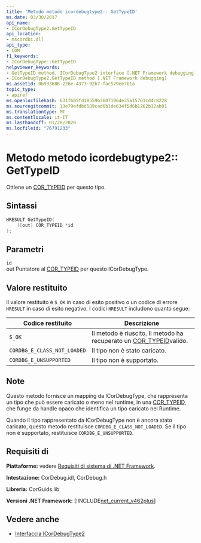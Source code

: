 ```yaml
---
title: 'Metodo metodo icordebugtype2:: GetTypeID'
ms.date: 03/30/2017
api_name:
- ICorDebugType2.GetTypeID
api_location:
- mscordbi.dll
api_type:
- COM
f1_keywords:
- ICorDebugType::GetTypeID
helpviewer_keywords:
- GetTypeID method, ICorDebugType2 interface [.NET Framework debugging]
- ICorDebugType2.GetTypeID method [.NET Framework debugging]
ms.assetid: 0b933686-226e-4373-92b7-fac579ee7b1a
topic_type:
- apiref
ms.openlocfilehash: 631f605fd18559b36071964e35a15761cd4c8228
ms.sourcegitcommit: 13e79efdbd589cad6b1de634f5d6b1262b12ab01
ms.translationtype: MT
ms.contentlocale: it-IT
ms.lasthandoff: 01/28/2020
ms.locfileid: "76791233"
---
```

# <a name="icordebugtype2gettypeid-method"></a>Metodo metodo icordebugtype2:: GetTypeID
Ottiene un [COR_TYPEID](cor-typeid-structure.md) per questo tipo.  
  
## <a name="syntax"></a>Sintassi  
  
```cpp  
HRESULT GetTypeID(  
    ([out] COR_TYPEID *id  
);  
```  
  
## <a name="parameters"></a>Parametri  
 `id`  
 out Puntatore al [COR_TYPEID](cor-typeid-structure.md) per questo ICorDebugType.  
  
## <a name="return-value"></a>Valore restituito  
 Il valore restituito è `S_OK` in caso di esito positivo o un codice di errore `HRESULT` in caso di esito negativo. I codici `HRESULT` includono quanto segue:  
  
|Codice restituito|Descrizione|  
|-----------------|-----------------|  
|`S_OK`|Il metodo è riuscito. Il metodo ha recuperato un [COR_TYPEID](cor-typeid-structure.md)valido.|  
|`CORDBG_E_CLASS_NOT_LOADED`|Il tipo non è stato caricato.|  
|`CORDBG_E_UNSUPPORTED`|Il tipo non è supportato.|  
  
## <a name="remarks"></a>Note  
 Questo metodo fornisce un mapping da ICorDebugType, che rappresenta un tipo che può essere caricato o meno nel runtime, in una [COR_TYPEID](cor-typeid-structure.md), che funge da handle opaco che identifica un tipo caricato nel Runtime.  
  
 Quando il tipo rappresentato da ICorDebugType non è ancora stato caricato, questo metodo restituisce `CORDBG_E_CLASS_NOT_LOADED`.  Se il tipo non è supportato, restituisce `CORDBG_E_UNSUPPORTED`.  
  
## <a name="requirements"></a>Requisiti di  
 **Piattaforme:** vedere [Requisiti di sistema di .NET Framework](../../../../docs/framework/get-started/system-requirements.md).  
  
 **Intestazione:** CorDebug.idl, CorDebug.h  
  
 **Libreria:** CorGuids.lib  
  
 **Versioni .NET Framework:** [!INCLUDE[net_current_v462plus](../../../../includes/net-current-v462plus-md.md)]  
  
## <a name="see-also"></a>Vedere anche

- [Interfaccia ICorDebugType2](icordebugtype2-interface.md)
